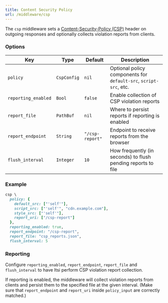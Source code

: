 ```yaml
---
title: Content Security Policy
url: /middleware/csp
---
```


The `csp` middleware sets a [Content-Security-Policy (CSP)](https://developer.mozilla.org/en-US/docs/Web/HTTP/CSP) header on outgoing responses and optionally collects violation reports from clients.

### Options

| Key                 | Type        | Default         | Description |
|----------------------|-------------|------------------|-------------|
| `policy`      | `CspConfig` | `nil`            | Optional policy components for `default-src`, `script-src`, etc. |
| `reporting_enabled` | `Bool`      | `false`          | Enable collection of CSP violation reports |
| `report_file`       | `PathBuf`   | `nil`            | Where to persist reports if reporting is enabled |
| `report_endpoint`   | `String`    | `"/csp-report"`  | Endpoint to receive reports from the browser |
| `flush_interval`    | `Integer`   | `10`             | How frequently (in seconds) to flush pending reports to file |

### Example

```ruby
csp \
  policy: {
    default_src: ["'self'"],
    script_src: ["'self'", "cdn.example.com"],
    style_src: ["'self'"],
    report_uri: ["/csp-report"]
  },
  reporting_enabled: true,
  report_endpoint: "/csp-report",
  report_file: "csp_reports.json",
  flush_interval: 5
```

### Reporting
Configure `reporting_enabled`, `report_endpoint`, `report_file` and `flush_interval` to have Itsi perform CSP violation report collection.

If reporting is enabled, the middleware will collect violation reports from clients and persist them to the specified file at the given interval. (Make sure that `report_endpoint` and `report_uri` inside `policy_input` are correctly matched.)
